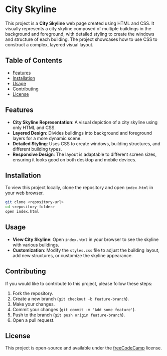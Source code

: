 # City Skyline

This project is a **City Skyline** web page created using HTML and CSS. It visually represents a city skyline composed of multiple buildings in the background and foreground, with detailed styling to create the windows and structure of each building. The project showcases how to use CSS to construct a complex, layered visual layout.

## Table of Contents

- [Features](#features)
- [Installation](#installation)
- [Usage](#usage)
- [Contributing](#contributing)
- [License](#license)

## Features

- **City Skyline Representation**: A visual depiction of a city skyline using only HTML and CSS.
- **Layered Design**: Divides buildings into background and foreground layers for a more dynamic scene.
- **Detailed Styling**: Uses CSS to create windows, building structures, and different building types.
- **Responsive Design**: The layout is adaptable to different screen sizes, ensuring it looks good on both desktop and mobile devices.

## Installation

To view this project locally, clone the repository and open `index.html` in your web browser.

```bash
git clone <repository-url>
cd <repository-folder>
open index.html
```

## Usage

- **View City Skyline**: Open `index.html` in your browser to see the skyline with various buildings.
- **Customization**: Modify the `styles.css` file to adjust the building layout, add new structures, or customize the skyline appearance.

## Contributing

If you would like to contribute to this project, please follow these steps:

1. Fork the repository.
2. Create a new branch (`git checkout -b feature-branch`).
3. Make your changes.
4. Commit your changes (`git commit -m 'Add some feature'`).
5. Push to the branch (`git push origin feature-branch`).
6. Open a pull request.

## License

This project is open-source and available under the [freeCodeCamp](https://www.freecodecamp.org) license.
